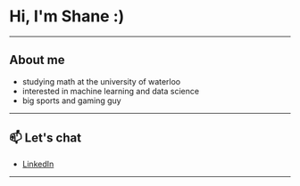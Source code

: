 # Hi, I'm Shane :)

---

##  About me

- studying math at the university of waterloo 
- interested in machine learning and data science
- big sports and gaming guy

---


## 📫 Let's chat
- [LinkedIn](https://linkedin.com/in/your-custom-url)

---

